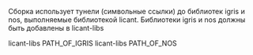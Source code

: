 Сборка использует тунели (символьные ссылки) до библиотек igris и nos, выполняемые библиотекой licant. 
Библиотеки igris и nos должны быть добавлены в licant-libs

licant-libs PATH_OF_IGRIS
licant-libs PATH_OF_NOS